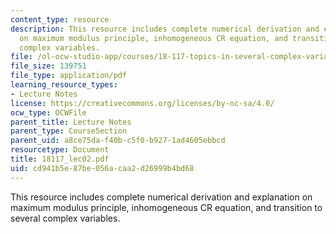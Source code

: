 ```yaml
---
content_type: resource
description: This resource includes complete numerical derivation and explanation
  on maximum modulus principle, inhomogeneous CR equation, and transition to several
  complex variables.
file: /ol-ocw-studio-app/courses/18-117-topics-in-several-complex-variables-spring-2005/cd941b5e87be056acaa2d26999b4bd68_18117_lec02.pdf
file_size: 139751
file_type: application/pdf
learning_resource_types:
- Lecture Notes
license: https://creativecommons.org/licenses/by-nc-sa/4.0/
ocw_type: OCWFile
parent_title: Lecture Notes
parent_type: CourseSection
parent_uid: a8ce75da-f40b-c5f0-b927-1ad4605ebbcd
resourcetype: Document
title: 18117_lec02.pdf
uid: cd941b5e-87be-056a-caa2-d26999b4bd68
---
```

This resource includes complete numerical derivation and explanation on maximum modulus principle, inhomogeneous CR equation, and transition to several complex variables.
